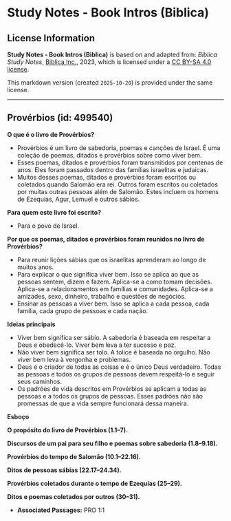 # Study Notes - Book Intros (Biblica)

## License Information

**Study Notes - Book Intros (Biblica)** is based on and adapted from: _Biblica Study Notes_, [Biblica Inc.](https://www.biblica.com/), 2023, which is licensed under a [CC BY-SA 4.0 license](https://creativecommons.org/licenses/by-sa/4.0/legalcode.en).

This markdown version (created `2025-10-20`) is provided under the same license.



--------------------------------

## Provérbios (id: 499540)

**O que é o livro de Provérbios?**

* Provérbios é um livro de sabedoria, poemas e canções de Israel. É uma coleção de poemas, ditados e provérbios sobre como viver bem.
* Esses poemas, ditados e provérbios foram transmitidos por centenas de anos. Eles foram passados dentro das famílias israelitas e judaicas.
* Muitos desses poemas, ditados e provérbios foram escritos ou coletados quando Salomão era rei. Outros foram escritos ou coletados por muitas outras pessoas além de Salomão. Estes incluem os homens de Ezequias, Agur, Lemuel e outros sábios.

**Para quem este livro foi escrito?**

* Para o povo de Israel.

**Por que os poemas, ditados e provérbios foram reunidos no livro de Provérbios?**

* Para reunir lições sábias que os israelitas aprenderam ao longo de muitos anos.
* Para explicar o que significa viver bem. Isso se aplica ao que as pessoas sentem, dizem e fazem. Aplica\-se a como tomam decisões. Aplica\-se a relacionamentos em famílias e comunidades. Aplica\-se a amizades, sexo, dinheiro, trabalho e questões de negócios.
* Ensinar as pessoas a viver bem. Isso se aplica a cada pessoa, cada família, cada grupo de pessoas e cada nação.

**Ideias principais**

* Viver bem significa ser sábio. A sabedoria é baseada em respeitar a Deus e obedecê\-lo. Viver bem leva a ter sucesso e paz.
* Não viver bem significa ser tolo. A tolice é baseada no orgulho. Não viver bem leva à vergonha e problemas.
* Deus é o criador de todas as coisas e é o único Deus verdadeiro. Todas as pessoas e todos os grupos de pessoas devem respeitá\-lo e seguir seus caminhos.
* Os padrões de vida descritos em Provérbios se aplicam a todas as pessoas e a todos os grupos de pessoas. Esses padrões não são promessas de que a vida sempre funcionará dessa maneira.

**Esboço**

**O propósito do livro de Provérbios (1\.1–7\).**

**Discursos de um pai para seu filho e poemas sobre sabedoria (1\.8–9\.18\).**

**Provérbios do tempo de Salomão (10\.1–22\.16\).**

**Ditos de pessoas sábias (22\.17–24\.34\).**

**Provérbios coletados durante o tempo de Ezequias (25–29\).**

**Ditos e poemas coletados por outros (30–31\).**

* **Associated Passages:** PRO 1:1


